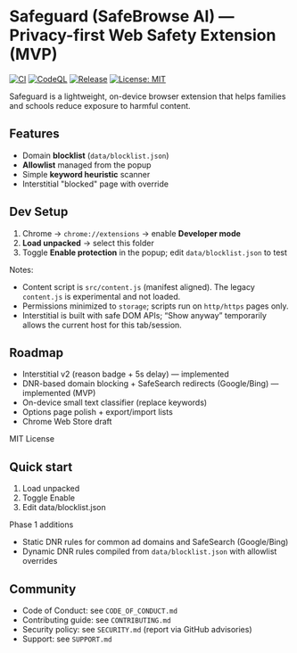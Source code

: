 # Safeguard (SafeBrowse AI) — Privacy-first Web Safety Extension (MVP)

[![CI](https://github.com/DipesThapa/safebrowse-ai/actions/workflows/ci.yml/badge.svg)](https://github.com/DipesThapa/safebrowse-ai/actions/workflows/ci.yml) [![CodeQL](https://github.com/DipesThapa/safebrowse-ai/actions/workflows/codeql.yml/badge.svg)](https://github.com/DipesThapa/safebrowse-ai/actions/workflows/codeql.yml) [![Release](https://github.com/DipesThapa/safebrowse-ai/actions/workflows/release.yml/badge.svg)](https://github.com/DipesThapa/safebrowse-ai/actions/workflows/release.yml) [![License: MIT](https://img.shields.io/badge/License-MIT-green.svg)](LICENSE)

Safeguard is a lightweight, on-device browser extension that helps families and schools
reduce exposure to harmful content.

## Features
- Domain **blocklist** (`data/blocklist.json`)
- **Allowlist** managed from the popup
- Simple **keyword heuristic** scanner
- Interstitial "blocked" page with override

## Dev Setup
1. Chrome → `chrome://extensions` → enable **Developer mode**
2. **Load unpacked** → select this folder
3. Toggle **Enable protection** in the popup; edit `data/blocklist.json` to test

Notes:
- Content script is `src/content.js` (manifest aligned). The legacy `content.js` is experimental and not loaded.
- Permissions minimized to `storage`; scripts run on `http/https` pages only.
- Interstitial is built with safe DOM APIs; “Show anyway” temporarily allows the current host for this tab/session.

## Roadmap
- Interstitial v2 (reason badge + 5s delay) — implemented
- DNR-based domain blocking + SafeSearch redirects (Google/Bing) — implemented (MVP)
- On-device small text classifier (replace keywords)
- Options page polish + export/import lists
- Chrome Web Store draft

MIT License

## Quick start
1) Load unpacked
2) Toggle Enable
3) Edit data/blocklist.json

Phase 1 additions
- Static DNR rules for common ad domains and SafeSearch (Google/Bing)
- Dynamic DNR rules compiled from `data/blocklist.json` with allowlist overrides

## Community
- Code of Conduct: see `CODE_OF_CONDUCT.md`
- Contributing guide: see `CONTRIBUTING.md`
- Security policy: see `SECURITY.md` (report via GitHub advisories)
- Support: see `SUPPORT.md`
